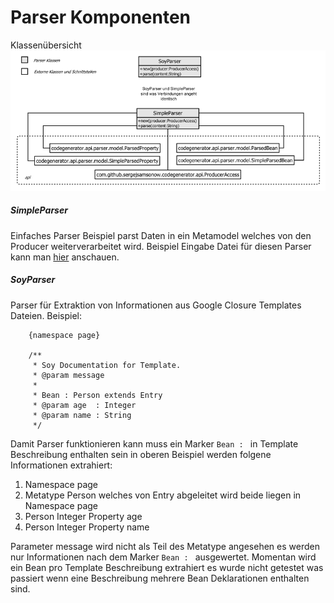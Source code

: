 Parser Komponenten
==================

Klassenübersicht
![Überblick](src/site/resources/parser.png)

##### SimpleParser
Einfaches Parser Beispiel parst Daten in ein Metamodel welches von den Producer 
weiterverarbeitet wird. Beispiel Eingabe Datei für diesen Parser kann man [hier][1] 
anschauen.

##### SoyParser
Parser für Extraktion von Informationen aus Google Closure Templates Dateien.
Beispiel:
```
    {namespace page}

    /**
     * Soy Documentation for Template.
     * @param message 
     * 
     * Bean : Person extends Entry
     * @param age  : Integer
     * @param name : String
     */
```
Damit Parser funktionieren kann muss ein Marker ``Bean : `` in Template 
Beschreibung enthalten sein in oberen Beispiel werden folgene Informationen
extrahiert:

1. Namespace page
2. Metatype Person welches von Entry abgeleitet wird beide liegen in Namespace page
3. Person Integer Property age
4. Person Integer Property name

Parameter message wird nicht als Teil des Metatype angesehen es werden nur 
Informationen nach dem Marker ``Bean : `` ausgewertet. Momentan wird ein Bean 
pro Template Beschreibung extrahiert es wurde nicht getestet was passiert 
wenn eine Beschreibung mehrere Bean Deklarationen enthalten sind.



[1]: src/test/resources/simple-parser-input.txt
